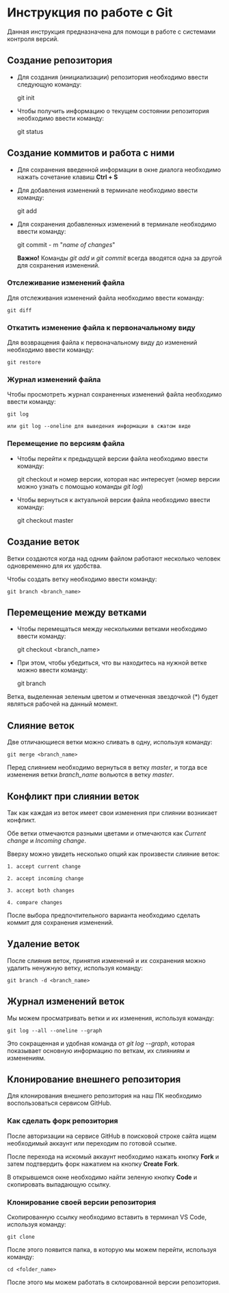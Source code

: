 # Инструкция по работе с Git 

Данная инструкция предназначена для помощи в работе с системами контроля версий.

## Создание репозитория

* Для создания (инициализации) репозитория необходимо ввести следующую команду: 

    git init

* Чтобы получить информацию о текущем состоянии репозитория необходимо ввести команду: 

    git status

## Создание коммитов и работа с ними

* Для сохранения введенной информации в окне диалога необходимо нажать сочетание клавиш **Ctrl + S**

* Для добавления изменений в терминале необходимо ввести команду: 

    git add

* Для сохранения добавленных изменений в терминале необходимо ввести команду: 

    git commit - m "*name of changes*"

    **Важно!** Команды *git add* и *git commit* всегда вводятся одна за другой для сохранения изменений.

### Отслеживание изменений файла

Для отслеживания изменений файла необходимо ввести команду:

    git diff

### Откатить изменение файла к первоначальному виду

Для возвращения файла к первоначальному виду до изменений необходимо ввести команду: 

    git restore

### Журнал изменений файла 

Чтобы просмотреть журнал сохраненных изменений файла необходимо ввести команду: 

    git log 

    или git log --oneline для выведения информации в сжатом виде
    
### Перемещение по версиям файла

* Чтобы перейти к предыдущей версии файла необходимо ввести команду:

    git checkout и номер версии, которая нас интересует (номер версии можно узнать с помощью команды *git log*)

* Чтобы вернуться к актуальной версии файла необходимо ввести команду: 

    git checkout master

## Создание веток

Ветки создаются когда над одним файлом работают несколько человек одновременно для их удобства.

Чтобы создать ветку необходимо ввести команду: 

    git branch <branch_name>

## Перемещение между ветками

* Чтобы перемещаться между несколькими ветками необходимо ввести команду:

    git checkout <branch_name>

* При этом, чтобы убедиться, что вы находитесь на нужной ветке можно ввести команду:

    git branch

Ветка, выделенная зеленым цветом и отмеченная звездочкой (*) будет являться рабочей на данный момент.

## Слияние веток 

Две отличающиеся ветки можно сливать в одну, используя команду: 

    git merge <branch_name>

Перед слиянием необходимо вернуться в ветку *master*, и тогда все изменения ветки *branch_name* вольются в ветку *master*.

## Конфликт при слиянии веток 

Так как каждая из веток имеет свои изменения при слиянии возникает конфликт. 

Обе ветки отмечаются разными цветами и отмечаются как *Current change* и *Incoming change*.

Вверху можно увидеть несколько опций как произвести слияние веток: 

    1. accept current change

    2. accept incoming change

    3. accept both changes 

    4. compare changes 

После выбора предпочтительного варианта необходимо сделать коммит для сохранения изменений. 

## Удаление веток 

После слияния веток, принятия изменений и их сохранения можно удалить ненужную ветку, используя команду: 

    git branch -d <branch_name>
 
## Журнал изменений веток

Мы можем просматривать ветки и их изменения, используя команду:

    git log --all --oneline --graph

Это сокращенная и удобная команда от *git log --graph*, которая показывает основную информацию по веткам, их слияниям и изменениям.

## Клонирование внешнего репозитория

Для клонирования внешнего репозитория на наш ПК необходимо воспользоваться сервисом GitHub.

### Как сделать форк репозитория

После авторизации на сервисе GitHub в поисковой строке сайта ищем необходимый аккаунт или переходим по готовой ссылке.

После перехода на искомый аккаунт необходимо нажать кнопку **Fork** и затем подтвердить форк нажатием на кнопку **Create Fork**. 

В открывшемся окне необходимо найти зеленую кнопку **Code** и скопировать выпадающую ссылку. 

### Клонирование своей версии репозитория

Скопированную ссылку необходимо вставить в терминал VS Code, используя команду:

    git clone

После этого появится папка, в которую мы можем перейти, используя команду: 

    cd <folder_name>

После этого мы можем работать в склоированной версии репозитория. 
